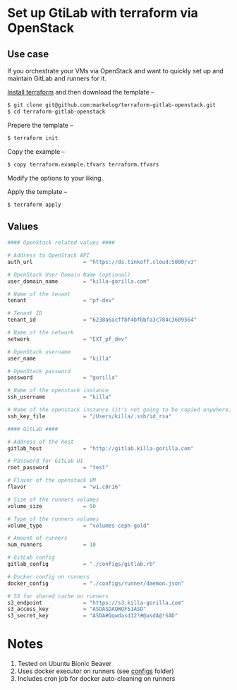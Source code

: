 # Set up GtiLab with terraform via OpenStack

## Use case

If you orchestrate your VMs via OpenStack and want to quickly set up and maintain GitLab and runners for it.

[Install terraform](https://learn.hashicorp.com/terraform/getting-started/install.html) and then download the template –
```sh
$ git clone git@github.com:markelog/terraform-gitlab-openstack.git
$ cd terraform-gitlab-openstack
```

Prepere the template –

```sh
$ terraform init
```

Copy the example –

```sh
$ copy terraform.example.tfvars terraform.tfvars
```

Modify the options to your liking.

Apply the template –

```sh
$ terraform apply
```

## Values
```terraform
#### OpenStack related values ####

# Address to OpenStack API
auth_url                = "https://ds.tinkoff.cloud:5000/v3"

# OpenStack User Domain Name (optional)
user_domain_name        = "killa-gorilla.com"

# Name of the tenant
tenant                  = "pf-dev"

# Tenant ID
tenant_id               = "6238a6acffbf4bfbbfa3c784c3609564"

# Name of the network
network                 = "EXT_pf_dev"

# OpenStack username
user_name               = "killa"

# OpenStack password
password                = "gorilla"

# Name of the openstack instance
ssh_username            = "killa"

# Name of the openstack instance (it's not going to be copied anywhere)
ssh_key_file            = "/Users/killa/.ssh/id_rsa"

#### GitLab ####

# Address of the host
gitlab_host             = "http://gitlab.killa-gorilla.com"

# Password for GitLab UI
root_password           = "test"

# Flavor of the openstack VM
flavor                  = "w1.c8r16"

# Size of the runners volumes
volume_size             = 50

# Type of the runners volumes
volume_type             = "volumes-ceph-gold"

# Amount of runners
num_runners             = 10

# GitLab config
gitlab_config           = "./configs/gitlab.rb"

# Docker config on runners
docker_config           = "./configs/runner/daemon.json"

# S3 for shared cache on runners
s3_endpoint             = "https://s3.killa-gorilla.com"
s3_access_key           = "ASDASDAQWQF51ASD"
s3_secret_key           = "ASDA#Qqwdasd12!#@asdA@!SAD"
```

# Notes

1. Tested on Ubuntu Bionic Beaver
1. Uses docker executor on runners (see [configs](bootstrap) folder)
1. Includes cron job for docker auto-cleaning on runners
